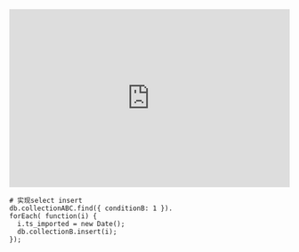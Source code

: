 <iframe title="MongoDB Web Shell" allowfullscreen="" sandbox="allow-scripts allow-same-origin" width="100%" height="320" src="https://mws.mongodb.com/?version=latest" class="css-107tt68" style="box-sizing: border-box; border: 0px;"></iframe>



```
# 实现select insert 
db.collectionABC.find({ conditionB: 1 }).
forEach( function(i) { 
  i.ts_imported = new Date();
  db.collectionB.insert(i);
});
```

